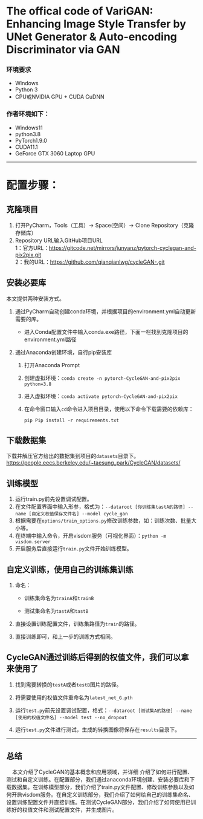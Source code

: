# The offical code of VariGAN: Enhancing Image Style Transfer by UNet Generator & Auto-encoding Discriminator via GAN


### 环境要求

- Windows
- Python 3
- CPU或NVIDIA GPU + CUDA CuDNN

### 作者环境如下：

- Windows11
- python3.8
- PyTorch1.9.0
- CUDA11.1
- GeForce GTX 3060 Laptop GPU

---
# 配置步骤：
## 克隆项目

1. 打开PyCharm，Tools（工具）-> Space(空间）-> Clone Repository（克隆存储库）
2. Repository URL输入GitHub项目URL
   <br>1：官方URL：https://gitcode.net/mirrors/junyanz/pytorch-cyclegan-and-pix2pix.git
   <br>2：我的URL：https://github.com/qianqianlwg/cycleGAN-.git

## 安装必要库

本文提供两种安装方式。

1. 通过PyCharm自动创建conda环境，并根据项目的environment.yml自动更新需要的库。

   - 进入Conda配置文件中输入conda.exe路径，下面一栏找到克隆项目的environment.yml路径
      

2. 通过Anaconda创建环境，自行pip安装库

   1. 打开Anaconda Prompt
   2. 创建虚拟环境：`conda create -n pytorch-CycleGAN-and-pix2pix python=3.8`
   3. 进入虚拟环境：`conda activate pytorch-CycleGAN-and-pix2pix`
   4. 在命令窗口输入`cd`命令进入项目目录，使用以下命令下载需要的依赖库：

      ```
      pip Pip install -r requirements.txt
      ```

## 下载数据集

下载并解压官方给出的数据集到项目的`datasets`目录下。https://people.eecs.berkeley.edu/~taesung_park/CycleGAN/datasets/

## 训练模型

1. 运行train.py前先设置调试配置。
2. 在文件配置界面中输入形参，格式为：`--dataroot [你训练集tastA的路径] --name [自定义权值保存文件名] --model cycle_gan`
3. 根据需要在`options/train_options.py`修改训练参数，如：训练次数、批量大小等。
4. 在终端中输入命令，开启visdom服务（可视化界面）：`python -m visdom.server`
5. 开启服务后直接运行`train.py`文件开始训练模型。
## 自定义训练，使用自己的训练集训练

1. 命名：
   - 训练集命名为`trainA`和`trainB`

   - 测试集命名为`tastA`和`tastB`

2. 直接设置训练配置文件，训练集路径为`train`的路径。

3. 直接训练即可，和上一步的训练方式相同。

## CycleGAN通过训练后得到的权值文件，我们可以拿来使用了

1. 找到需要转换的`testA`或者`testB`图片的路径。

2. 将需要使用的权值文件重命名为`latest_net_G.pth`

3. 运行`test.py`前先设置调试配置，格式：`--dataroot [测试集A的路径] --name [使用的权值文件名] --model test --no_dropout`

4. 运行`test.py`文件进行测试，生成的转换图像将保存在`results`目录下。
---
## 总结
&nbsp;&nbsp;&nbsp;&nbsp;本文介绍了CycleGAN的基本概念和应用领域，并详细
介绍了如何进行配置、测试和自定义训练。在配置部分，我们通过anaconda环境创建、安装必要库和下载数据集。在训练模型部分，我们介绍了train.py文件配置、修改训练参数以及如何开启visdom服务。在自定义训练部分，我们介绍了如何给自己的训练集命名、设置训练配置文件并直接训练。在测试CycleGAN部分，我们介绍了如何使用已训练好的权值文件和测试配置文件，并生成图片。

